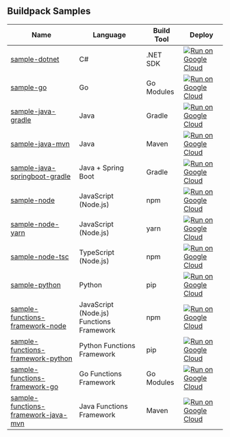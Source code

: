 Buildpack Samples
-----------------

| Name | Language | Build Tool | Deploy |
| ---- | -------- | ---------- | ------ |
| [sample-dotnet](sample-dotnet) | C# | .NET SDK | [![Run on Google Cloud](https://deploy.cloud.run/button.svg)](https://deploy.cloud.run?git_repo=https://github.com/GoogleCloudPlatform/buildpack-samples.git&dir=sample-dotnet) |
| [sample-go](sample-go) | Go | Go Modules | [![Run on Google Cloud](https://deploy.cloud.run/button.svg)](https://deploy.cloud.run?git_repo=https://github.com/GoogleCloudPlatform/buildpack-samples.git&dir=sample-go) |
| [sample-java-gradle](sample-java-gradle) | Java | Gradle | [![Run on Google Cloud](https://deploy.cloud.run/button.svg)](https://deploy.cloud.run?git_repo=https://github.com/GoogleCloudPlatform/buildpack-samples.git&dir=sample-java-gradle) |
| [sample-java-mvn](sample-java-mvn) | Java | Maven | [![Run on Google Cloud](https://deploy.cloud.run/button.svg)](https://deploy.cloud.run?git_repo=https://github.com/GoogleCloudPlatform/buildpack-samples.git&dir=sample-java-mvn) |
| [sample-java-springboot-gradle](sample-java-springboot-gradle) | Java + Spring Boot | Gradle | [![Run on Google Cloud](https://deploy.cloud.run/button.svg)](https://deploy.cloud.run?git_repo=https://github.com/GoogleCloudPlatform/buildpack-samples.git&dir=sample-java-springboot-gradle) |
| [sample-node](sample-node) | JavaScript (Node.js) | npm | [![Run on Google Cloud](https://deploy.cloud.run/button.svg)](https://deploy.cloud.run?git_repo=https://github.com/GoogleCloudPlatform/buildpack-samples.git&dir=sample-node) |
| [sample-node-yarn](sample-node-yarn) | JavaScript (Node.js) | yarn | [![Run on Google Cloud](https://deploy.cloud.run/button.svg)](https://deploy.cloud.run?git_repo=https://github.com/GoogleCloudPlatform/buildpack-samples.git&dir=sample-node-yarn) |
| [sample-node-tsc](sample-node-tsc) | TypeScript (Node.js) | npm | [![Run on Google Cloud](https://deploy.cloud.run/button.svg)](https://deploy.cloud.run?git_repo=https://github.com/GoogleCloudPlatform/buildpack-samples.git&dir=sample-node-tsc) |
| [sample-python](sample-python) | Python | pip | [![Run on Google Cloud](https://deploy.cloud.run/button.svg)](https://deploy.cloud.run?git_repo=https://github.com/GoogleCloudPlatform/buildpack-samples.git&dir=sample-python) |
| [sample-functions-framework-node](sample-functions-framework-node) | JavaScript (Node.js) Functions Framework | npm | [![Run on Google Cloud](https://deploy.cloud.run/button.svg)](https://deploy.cloud.run?git_repo=https://github.com/GoogleCloudPlatform/buildpack-samples.git&dir=sample-functions-framework-node) |
| [sample-functions-framework-python](sample-functions-framework-python) | Python Functions Framework | pip | [![Run on Google Cloud](https://deploy.cloud.run/button.svg)](https://deploy.cloud.run?git_repo=https://github.com/GoogleCloudPlatform/buildpack-samples.git&dir=sample-functions-framework-python) |
| [sample-functions-framework-go](sample-functions-framework-go) | Go Functions Framework | Go Modules | [![Run on Google Cloud](https://deploy.cloud.run/button.svg)](https://deploy.cloud.run?git_repo=https://github.com/GoogleCloudPlatform/buildpack-samples.git&dir=sample-functions-framework-go) |
| [sample-functions-framework-java-mvn](sample-functions-framework-java-mvn) | Java Functions Framework | Maven | [![Run on Google Cloud](https://deploy.cloud.run/button.svg)](https://deploy.cloud.run?git_repo=https://github.com/GoogleCloudPlatform/buildpack-samples.git&dir=sample-functions-framework-java-mvn) |

